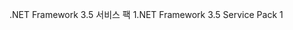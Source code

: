 <span data-ttu-id="83ef7-101">.NET Framework 3.5 서비스 팩 1</span><span class="sxs-lookup"><span data-stu-id="83ef7-101">.NET Framework 3.5 Service Pack 1</span></span>